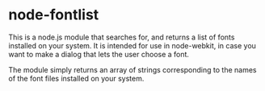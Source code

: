 node-fontlist
==================

This is a node.js module that searches for, and returns a list of fonts installed
on your system. It is intended for use in node-webkit, in case you want to make a
dialog that lets the user choose a font.

The module simply returns an array of strings corresponding to the names of the
font files installed on your system.